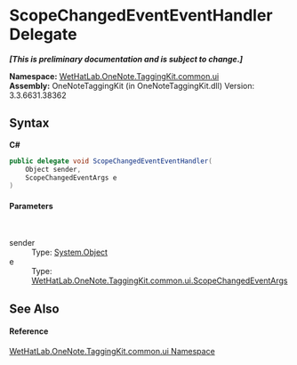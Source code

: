 # ScopeChangedEventEventHandler Delegate
 _**\[This is preliminary documentation and is subject to change.\]**_

**Namespace:**&nbsp;<a href="043a9407-ac38-b3ac-7348-a6090af495ad">WetHatLab.OneNote.TaggingKit.common.ui</a><br />**Assembly:**&nbsp;OneNoteTaggingKit (in OneNoteTaggingKit.dll) Version: 3.3.6631.38362

## Syntax

**C#**<br />
``` C#
public delegate void ScopeChangedEventEventHandler(
	Object sender,
	ScopeChangedEventArgs e
)
```


#### Parameters
&nbsp;<dl><dt>sender</dt><dd>Type: <a href="http://msdn2.microsoft.com/en-us/library/e5kfa45b" target="_blank">System.Object</a><br /></dd><dt>e</dt><dd>Type: <a href="0ed6b2b0-d167-21b2-6d58-93d82ec7037b">WetHatLab.OneNote.TaggingKit.common.ui.ScopeChangedEventArgs</a><br /></dd></dl>

## See Also


#### Reference
<a href="043a9407-ac38-b3ac-7348-a6090af495ad">WetHatLab.OneNote.TaggingKit.common.ui Namespace</a><br />